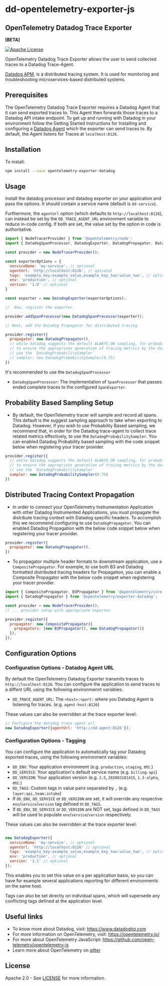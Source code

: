 # dd-opentelemetry-exporter-js

## OpenTelemetry Datadog Trace Exporter

**[BETA]**

[![Apache License][license-image]][license-image]

OpenTelemetry Datadog Trace Exporter allows the user to send collected traces to a Datadog Trace-Agent.

[Datadog APM](https://www.datadoghq.com), is a distributed tracing system. It is used for monitoring and troubleshooting microservices-based distributed systems.

## Prerequisites

The OpenTelemetry Datadog Trace Exporter requires a Datadog Agent that it can send exported traces to. This Agent then forwards those traces to a Datadog API intake endpoint. To get up and running with Datadog in your environment follow the Getting Started Instructions for Installing and configuring a [Datadog Agent](https://docs.datadoghq.com/tracing/#1-configure-the-datadog-agenthttps://docs.datadoghq.com/tracing/#1-configure-the-datadog-agent) which the exporter can send traces to. By default, the Agent listens for Traces at `localhost:8126`.

## Installation

To install:

```bash
npm install --save opentelemetry-exporter-datadog
```

## Usage

Install the datadog processor and datadog exporter on your application and pass the options. It should contain a service name (default is `dd-service`).

Furthermore, the `agentUrl` option (which defaults to `http://localhost:8126`), can instead be set by the
`DD_TRACE_AGENT_URL` environment variable to reduce in-code config. If both are
set, the value set by the option in code is authoritative.

```js
import { NodeTracerProvider } from '@opentelemetry/node';
import { DatadogSpanProcessor, DatadogExporter, DatadogPropagator, DatadogProbabilitySampler } from 'opentelemetry-exporter-datadog';

const provider = new NodeTracerProvider();

const exporterOptions = {
  serviceName: 'my-service', // optional
  agentUrl: 'http://localhost:8126', // optional
  tags: 'example_key:example_value,example_key_two:value_two', // optional
  env: 'production', // optional
  version: '1.0' // optional
}

const exporter = new DatadogExporter(exporterOptions);

//  Now, register the exporter.

provider.addSpanProcessor(new DatadogSpanProcessor(exporter));

// Next, add the Datadog Propagator for distributed tracing

provider.register({
  propagator: new DatadogPropagator(),
  // while datadog suggests the default ALWAYS_ON sampling, for probability sampling,
  // to ensure the appropriate generation of tracing metrics by the datadog-agent,
  // use the `DatadogProbabilitySampler`
  // sampler: new DatadogProbabilitySampler(0.75)  
})
```

It's recommended to use the `DatadogSpanProcessor`

- `DatadogSpanProcessor`: The implementation of `SpanProcessor` that passes ended complete traces to the configured `SpanExporter`.

## Probability Based Sampling Setup

- By default, the OpenTelemetry tracer will sample and record all spans. This default is the suggest sampling approach to take when exporting to Datadog. However, if you wish to use Probability Based sampling, we recommend that, in order for the Datadog trace-agent to collect trace related metrics effectively, to use the `DatadogProbabilitySampler`. You can enabled Datadog Probability based sampling with the  code snippet below when registering your tracer provider.

```js
provider.register({
  // while datadog suggests the default ALWAYS_ON sampling, for probability sampling,
  // to ensure the appropriate generation of tracing metrics by the datadog-agent,
  // use the `DatadogProbabilitySampler`
  sampler: new DatadogProbabilitySampler(0.75)  
})
```

## Distributed Tracing Context Propagation

- In order to connect your OpenTelemetry Instrumentation Application with other Datadog Instrumented Applications, you must propagate the distribute tracing context with Datadog specific headers. To accomplish this we recommend configuring to use `DatadogPropagator`. You can enabled Datadog Propagation with the below code snippet below when registering your tracer provider.

```js
provider.register({
  propagator: new DatadogPropagator(),
})
```

- To propagator multiple header formats to downstream application, use a `CompositePropogator`. For example, to use both B3 and Datadog formatted distributed tracing headers for Propagation, you can enable a Composite Propagator with the below code snippet when registering your tracer provider.

```js
import { CompositePropagator, B3Propagator } from '@opentelemetry/core';
import { DatadogPropagator } from '@opentelemetry/exporter-datadog';

const provider = new NodeTracerProvider();
// ... provider setup with appropriate exporter

provider.register({
  propagator: new CompositePropagator({
    propagators: [new B3Propagator(), new DatadogPropagator()]
  }),
});
```

## Configuration Options

### Configuration Options - Datadog Agent URL

By default the OpenTelemetry Datadog Exporter transmits traces to `http://localhost:8126`. You can configure the application to send traces to a diffent URL using the following environmennt variables:

- `DD_TRACE_AGENT_URL`: The `<host>:<port:` where you Datadog Agent is listening for traces. (e.g. `agent-host:8126`)

These values can also be overridden at the trace exporter level:

```js
// Configure the datadog trace agent url
new DatadogExporter({agentUrl: 'http://dd-agent:8126'});
```

### Configuration Options - Tagging

You can configure the application to automatically tag your Datadog exported traces, using the following environment variables:

- `DD_ENV`: Your application environment (e.g. `production`, `staging`, etc.)
- `DD_SERVICE`: Your application's default service name (e.g. `billing-api`)
- `DD_VERSION`: Your application version (e.g. `2.5`, `202003181415`, `1.3-alpha`, etc.)
- `DD_TAGS`: Custom tags in value pairs separated by `,` (e.g. `layer:api,team:intake`)
- If `DD_ENV`, `DD_SERVICE` or `DD_VERSION` are set, it will override any respective `env`/`service`/`version` tag defined in `DD_TAGS`.
- If `DD_ENV`, `DD_SERVICE` or `DD_VERSION` are NOT set, tags defined in `DD_TAGS` will be used to populate `env`/`service`/`version` respectively.

These values can also be overridden at the trace exporter level:

```js

new DatadogExporter({
  serviceName: 'my-service', // optional
  agentUrl: 'http://localhost:8126' // optional
  tags: 'example_key:example_value,example_key_two:value_two', // optional
  env: 'production', // optional
  version: '1.1' // optional
});
```

This enables you to set this value on a per application basis, so you can have for example several applications reporting for different environments on the same host.

Tags can also be set directly on individual spans, which will supersede any conflicting tags defined at the application level.

## Useful links

- To know more about Datadog, visit: <https://www.datadoghq.com>
- For more information on OpenTelemetry, visit: <https://opentelemetry.io/>
- For more about OpenTelemetry JavaScript: <https://github.com/open-telemetry/opentelemetry-js>
- Learn more about OpenTelemetry on [gitter][gitter-url]

## License

Apache 2.0 - See [LICENSE][license-url] for more information.

[gitter-image]: https://badges.gitter.im/open-telemetry/opentelemetry-js.svg
[gitter-url]: https://gitter.im/open-telemetry/opentelemetry-node?utm_source=badge&utm_medium=badge&utm_campaign=pr-badge&utm_content=badge
[license-url]: https://github.com/DatadDog/dd-opentelemetry-exporter-js/blob/master/LICENSE
[license-image]: https://img.shields.io/badge/license-Apache_2.0-green.svg?style=flat
